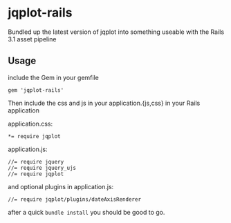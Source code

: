 # jqplot-rails

Bundled up the latest version of jqplot into something useable with the Rails 3.1 asset pipeline

## Usage

include the Gem in your gemfile

    gem 'jqplot-rails'

Then include the css and js in your application.{js,css} in your Rails application

application.css:

    *= require jqplot

application.js:

    //= require jquery
    //= require jquery_ujs
    //= require jqplot

and optional plugins in application.js:

    //= require jqplot/plugins/dateAxisRenderer

after a quick `bundle install` you should be good to go.
